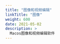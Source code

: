```yaml
---
title: "图像和视频编辑"
linkTitle: "图像"
weight: 600
date: 2021-05-02
description: >
  Macos图像和视频编辑软件
---
```






